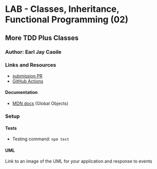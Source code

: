 # LAB - Classes, Inheritance, Functional Programming (02)

## More TDD Plus Classes

### Author: Earl Jay Caoile

### Links and Resources
* [submission PR](https://github.com/js-401n15-eoc/lab-01/pull/1)
* [GitHub Actions](https://github.com/js-401n15-eoc/lab-01/actions)

#### Documentation
* [MDN docs](https://developer.mozilla.org/en-US/docs/Web/JavaScript/Reference/Global_Objects) (Global Objects)

### Setup
#### Tests
* Testing command: `npm test`

#### UML
Link to an image of the UML for your application and response to events